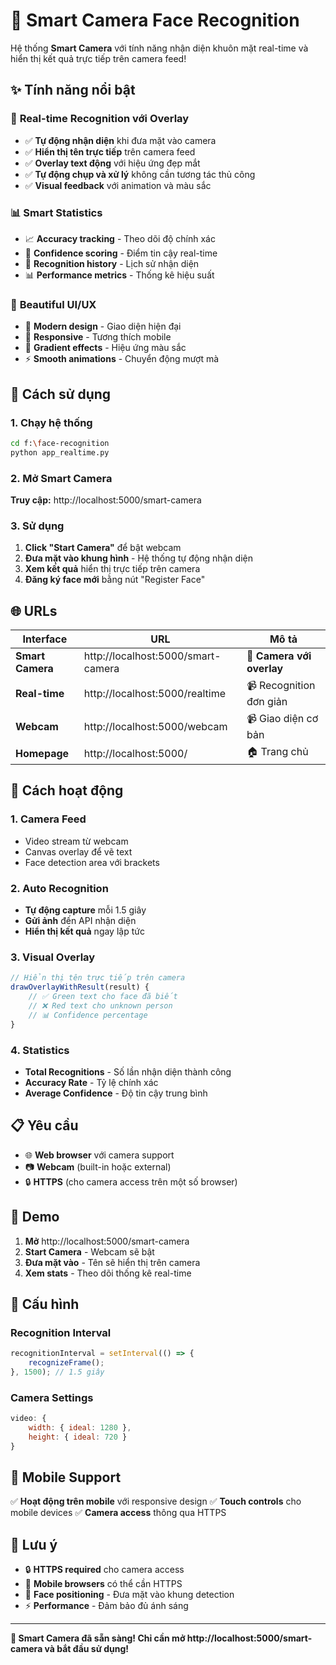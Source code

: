 # 🎥 Smart Camera Face Recognition

Hệ thống **Smart Camera** với tính năng nhận diện khuôn mặt real-time và hiển thị kết quả trực tiếp trên camera feed!

## ✨ Tính năng nổi bật

### 🎯 **Real-time Recognition với Overlay**
- ✅ **Tự động nhận diện** khi đưa mặt vào camera
- ✅ **Hiển thị tên trực tiếp** trên camera feed
- ✅ **Overlay text động** với hiệu ứng đẹp mắt
- ✅ **Tự động chụp và xử lý** không cần tương tác thủ công
- ✅ **Visual feedback** với animation và màu sắc

### 📊 **Smart Statistics**
- 📈 **Accuracy tracking** - Theo dõi độ chính xác
- 🎯 **Confidence scoring** - Điểm tin cậy real-time
- 📝 **Recognition history** - Lịch sử nhận diện
- 📊 **Performance metrics** - Thống kê hiệu suất

### 🎨 **Beautiful UI/UX**
- 🎨 **Modern design** - Giao diện hiện đại
- 📱 **Responsive** - Tương thích mobile
- 🌈 **Gradient effects** - Hiệu ứng màu sắc
- ⚡ **Smooth animations** - Chuyển động mượt mà

## 🚀 Cách sử dụng

### 1. Chạy hệ thống
```bash
cd f:\face-recognition
python app_realtime.py
```

### 2. Mở Smart Camera
**Truy cập:** http://localhost:5000/smart-camera

### 3. Sử dụng
1. **Click "Start Camera"** để bật webcam
2. **Đưa mặt vào khung hình** - Hệ thống tự động nhận diện
3. **Xem kết quả** hiển thị trực tiếp trên camera
4. **Đăng ký face mới** bằng nút "Register Face"

## 🌐 URLs

| Interface | URL | Mô tả |
|-----------|-----|--------|
| **Smart Camera** | http://localhost:5000/smart-camera | 🎥 **Camera với overlay** |
| **Real-time** | http://localhost:5000/realtime | 📹 Recognition đơn giản |
| **Webcam** | http://localhost:5000/webcam | 📹 Giao diện cơ bản |
| **Homepage** | http://localhost:5000/ | 🏠 Trang chủ |

## 🎥 Cách hoạt động

### **1. Camera Feed**
- Video stream từ webcam
- Canvas overlay để vẽ text
- Face detection area với brackets

### **2. Auto Recognition**
- **Tự động capture** mỗi 1.5 giây
- **Gửi ảnh** đến API nhận diện
- **Hiển thị kết quả** ngay lập tức

### **3. Visual Overlay**
```javascript
// Hiển thị tên trực tiếp trên camera
drawOverlayWithResult(result) {
    // ✅ Green text cho face đã biết
    // ❌ Red text cho unknown person
    // 📊 Confidence percentage
}
```

### **4. Statistics**
- **Total Recognitions** - Số lần nhận diện thành công
- **Accuracy Rate** - Tỷ lệ chính xác
- **Average Confidence** - Độ tin cậy trung bình

## 📋 Yêu cầu

- 🌐 **Web browser** với camera support
- 📷 **Webcam** (built-in hoặc external)
- 🔒 **HTTPS** (cho camera access trên một số browser)

## 🎯 Demo

1. **Mở** http://localhost:5000/smart-camera
2. **Start Camera** - Webcam sẽ bật
3. **Đưa mặt vào** - Tên sẽ hiển thị trên camera
4. **Xem stats** - Theo dõi thống kê real-time

## 🔧 Cấu hình

### **Recognition Interval**
```javascript
recognitionInterval = setInterval(() => {
    recognizeFrame();
}, 1500); // 1.5 giây
```

### **Camera Settings**
```javascript
video: {
    width: { ideal: 1280 },
    height: { ideal: 720 }
}
```

## 📱 Mobile Support

✅ **Hoạt động trên mobile** với responsive design
✅ **Touch controls** cho mobile devices
✅ **Camera access** thông qua HTTPS

## 🚨 Lưu ý

- 🔒 **HTTPS required** cho camera access
- 📱 **Mobile browsers** có thể cần HTTPS
- 🎯 **Face positioning** - Đưa mặt vào khung detection
- ⚡ **Performance** - Đảm bảo đủ ánh sáng

---

**🎉 Smart Camera đã sẵn sàng! Chỉ cần mở http://localhost:5000/smart-camera và bắt đầu sử dụng!**
